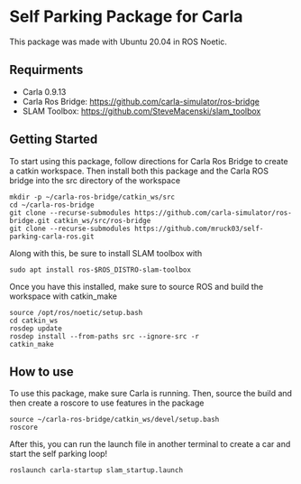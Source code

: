 # Self Parking Package for Carla

This package was made with Ubuntu 20.04 in ROS Noetic. 

## Requirments
 - Carla 0.9.13
 - Carla Ros Bridge: https://github.com/carla-simulator/ros-bridge
 - SLAM Toolbox: https://github.com/SteveMacenski/slam_toolbox

## Getting Started

To start using this package, follow directions for Carla Ros Bridge to create a catkin workspace. Then install both this package and the Carla ROS bridge into the src directory of the workspace
```
mkdir -p ~/carla-ros-bridge/catkin_ws/src
cd ~/carla-ros-bridge
git clone --recurse-submodules https://github.com/carla-simulator/ros-bridge.git catkin_ws/src/ros-bridge
git clone --recurse-submodules https://github.com/mruck03/self-parking-carla-ros.git
```


Along with this, be sure to install SLAM toolbox with
```
sudo apt install ros-$ROS_DISTRO-slam-toolbox
```

Once you have this installed, make sure to source ROS and build the workspace with catkin_make

```
source /opt/ros/noetic/setup.bash
cd catkin_ws
rosdep update
rosdep install --from-paths src --ignore-src -r
catkin_make
```

## How to use
To use this package, make sure Carla is running. Then, source the build and then create a roscore to use features in the package
```
source ~/carla-ros-bridge/catkin_ws/devel/setup.bash
roscore
```
After this, you can run the launch file in another terminal to create a car and start the self parking loop!
```
roslaunch carla-startup slam_startup.launch
